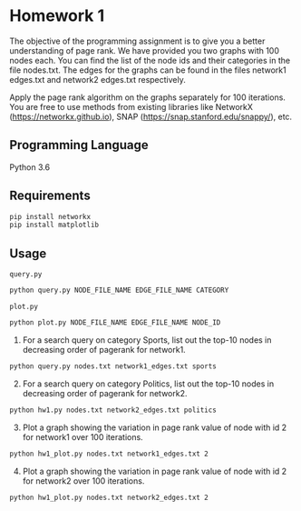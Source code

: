 # Homework 1

The objective of the programming assignment is to give you a better understanding of page rank. We have provided you two graphs with 100 nodes each. You can find the list of the node ids and their categories in the file nodes.txt. The edges for the graphs can be found in the files network1 edges.txt and network2 edges.txt respectively.

Apply the page rank algorithm on the graphs separately for 100 iterations. You are free to use methods from existing libraries like NetworkX (https://networkx.github.io), SNAP (https://snap.stanford.edu/snappy/), etc.

## Programming Language

Python 3.6

## Requirements

```bash
pip install networkx
pip install matplotlib
```

## Usage

`query.py`

```bash
python query.py NODE_FILE_NAME EDGE_FILE_NAME CATEGORY
```

`plot.py`

```bash
python plot.py NODE_FILE_NAME EDGE_FILE_NAME NODE_ID
```

1. For a search query on category Sports, list out the top-10 nodes in decreasing order of pagerank for network1.

```bash
python query.py nodes.txt network1_edges.txt sports
```

2. For a search query on category Politics, list out the top-10 nodes in decreasing order
of pagerank for network2.

```bash
python hw1.py nodes.txt network2_edges.txt politics
```

3. Plot a graph showing the variation in page rank value of node with id 2 for network1
over 100 iterations.

```bash
python hw1_plot.py nodes.txt network1_edges.txt 2
```

4. Plot a graph showing the variation in page rank value of node with id 2 for network2 over 100 iterations.

```bash
python hw1_plot.py nodes.txt network2_edges.txt 2
```